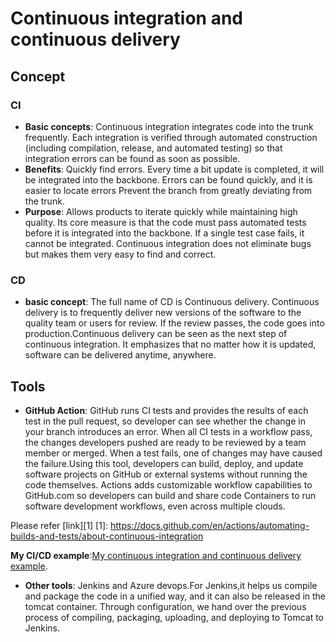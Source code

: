 # Continuous integration and continuous delivery
## Concept
### CI
+ **Basic concepts**:
Continuous integration integrates code into the trunk frequently.
Each integration is verified through automated construction (including compilation, release, and automated testing) so that integration errors can be found as soon as possible.
+ **Benefits**:
Quickly find errors. Every time a bit update is completed, it will be integrated into the backbone. Errors can be found quickly, and it is easier to locate errors
Prevent the branch from greatly deviating from the trunk. 
+ **Purpose**:
Allows products to iterate quickly while maintaining high quality. Its core measure is that the code must pass automated tests before it is integrated into the backbone. If a single test case fails, it cannot be integrated. Continuous integration does not eliminate bugs but makes them very easy to find and correct.
### CD
+ **basic concept**:
The full name of CD is Continuous delivery. Continuous delivery is to frequently deliver new versions of the software to the quality team or users for review. If the review passes, the code goes into production.Continuous delivery can be seen as the next step of continuous integration. It emphasizes that no matter how it is updated, software can be delivered anytime, anywhere.

## Tools
+ **GitHub Action**:
GitHub runs  CI tests and provides the results of each test in the pull request, so developer can see whether the change in your branch introduces an error. When all CI tests in a workflow pass, the changes developers pushed are ready to be reviewed by a team member or merged. When a test fails, one of changes may have caused the failure.Using this tool, developers can build, deploy, and update software projects on GitHub or external systems without running the code themselves. Actions adds customizable workflow capabilities to GitHub.com so developers can build and share code Containers to run software development workflows, even across multiple clouds.

Please refer [link][1] 
[1]: https://docs.github.com/en/actions/automating-builds-and-tests/about-continuous-integration

**My CI/CD example**:[My continuous integration and continuous delivery example](https://github.com/daisyqin123/continuous-integration-and-continuous-delivery-).
+ **Other tools**:
Jenkins and Azure devops.For Jenkins,it helps us compile and package the code in a unified way, and it can also be released in the tomcat container.
Through configuration, we hand over the previous process of compiling, packaging, uploading, and deploying to Tomcat to Jenkins.
